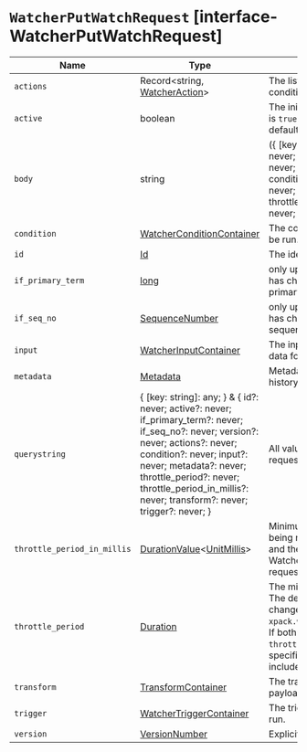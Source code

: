 # `WatcherPutWatchRequest` [interface-WatcherPutWatchRequest]

| Name | Type | Description |
| - | - | - |
| `actions` | Record<string, [WatcherAction](./WatcherAction.md)> | The list of actions that will be run if the condition matches. |
| `active` | boolean | The initial state of the watch. The default value is `true`, which means the watch is active by default. |
| `body` | string | ({ [key: string]: any; } & { id?: never; active?: never; if_primary_term?: never; if_seq_no?: never; version?: never; actions?: never; condition?: never; input?: never; metadata?: never; throttle_period?: never; throttle_period_in_millis?: never; transform?: never; trigger?: never; }) | All values in `body` will be added to the request body. |
| `condition` | [WatcherConditionContainer](./WatcherConditionContainer.md) | The condition that defines if the actions should be run. |
| `id` | [Id](./Id.md) | The identifier for the watch. |
| `if_primary_term` | [long](./long.md) | only update the watch if the last operation that has changed the watch has the specified primary term |
| `if_seq_no` | [SequenceNumber](./SequenceNumber.md) | only update the watch if the last operation that has changed the watch has the specified sequence number |
| `input` | [WatcherInputContainer](./WatcherInputContainer.md) | The input that defines the input that loads the data for the watch. |
| `metadata` | [Metadata](./Metadata.md) | Metadata JSON that will be copied into the history entries. |
| `querystring` | { [key: string]: any; } & { id?: never; active?: never; if_primary_term?: never; if_seq_no?: never; version?: never; actions?: never; condition?: never; input?: never; metadata?: never; throttle_period?: never; throttle_period_in_millis?: never; transform?: never; trigger?: never; } | All values in `querystring` will be added to the request querystring. |
| `throttle_period_in_millis` | [DurationValue](./DurationValue.md)<[UnitMillis](./UnitMillis.md)> | Minimum time in milliseconds between actions being run. Defaults to 5000. If both this value and the throttle_period parameter are specified, Watcher uses the last parameter included in the request. |
| `throttle_period` | [Duration](./Duration.md) | The minimum time between actions being run. The default is 5 seconds. This default can be changed in the config file with the setting `xpack.watcher.throttle.period.default_period`. If both this value and the `throttle_period_in_millis` parameter are specified, Watcher uses the last parameter included in the request. |
| `transform` | [TransformContainer](./TransformContainer.md) | The transform that processes the watch payload to prepare it for the watch actions. |
| `trigger` | [WatcherTriggerContainer](./WatcherTriggerContainer.md) | The trigger that defines when the watch should run. |
| `version` | [VersionNumber](./VersionNumber.md) | Explicit version number for concurrency control |

